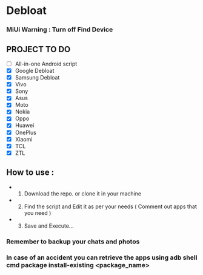 # Debloat


### MiUi Warning : Turn off Find Device

## PROJECT TO DO
- [ ] All-in-one Android script
- [x] Google Debloat
- [x] Samsung Debloat
- [x] Vivo
- [x] Sony
- [x] Asus
- [x] Moto
- [x] Nokia
- [x] Oppo
- [x] Huawei
- [x] OnePlus
- [x] Xiaomi
- [x] TCL
- [x] ZTL

## How to use :

- 1. Download the repo. or clone it in your machine
- 2. Find the script and Edit it as per your needs ( Comment out apps that you need )
- 3. Save and Execute...

### Remember to backup your chats and photos
### In case of an accident you can retrieve the apps using adb shell cmd package install-existing <package_name>
